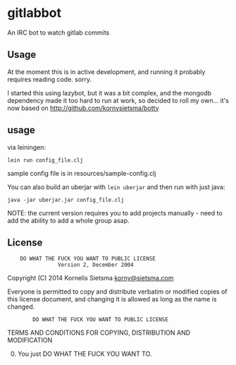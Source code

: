 # gitlabbot

An IRC bot to watch gitlab commits

## Usage

At the moment this is in active development, and running it probably requires reading code. sorry.

I started this using lazybot, but it was a bit complex, and the mongodb dependency made it too hard to run at work,
so decided to roll my own... it's now based on http://github.com/kornysietsma/botty

## usage

via leiningen:

`lein run config_file.clj`

sample config file is in resources/sample-config.clj

You can also build an uberjar with `lein uberjar` and then run with just java:

`java -jar uberjar.jar config_file.clj`

NOTE: the current version requires you to add projects manually - need to add the ability to add a whole group asap.


## License

        DO WHAT THE FUCK YOU WANT TO PUBLIC LICENSE
                    Version 2, December 2004

 Copyright (C) 2014 Kornelis Sietsma <korny@sietsma.com>

 Everyone is permitted to copy and distribute verbatim or modified
 copies of this license document, and changing it is allowed as long
 as the name is changed.

            DO WHAT THE FUCK YOU WANT TO PUBLIC LICENSE
   TERMS AND CONDITIONS FOR COPYING, DISTRIBUTION AND MODIFICATION

  0. You just DO WHAT THE FUCK YOU WANT TO.